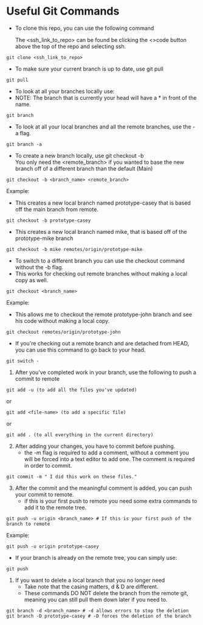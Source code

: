 # Useful Git Commands

- To clone this repo, you can use the following command

  The <ssh_link_to_repo> can be found be clicking the <>code button above the top of the repo and selecting ssh.

```
git clone <ssh_link_to_repo>
```

- To make sure your current branch is up to date, use git pull

```
git pull
```

- To look at all your branches locally use:
- NOTE: The branch that is currently your head will have a \* in front of the name.

```
git branch
```

- To look at all your local branches and all the remote branches, use the -a flag.

```
git branch -a
```

- To create a new branch locally, use git checkout -b  
  You only need the <remote_branch> if you wanted to base the new branch off of a different branch than the default (Main)

```
git checkout -b <branch_name> <remote_branch>
```

Example:

- This creates a new local branch named prototype-casey that is based off the main branch from remote.

```
git checkout -b prototype-casey
```

- This creates a new local branch named mike, that is based off of the prototype-mike branch

```
git checkout -b mike remotes/origin/prototype-mike
```

- To switch to a different branch you can use the checkout command without the -b flag.
- This works for checking out remote branches without making a local copy as well.

```
git checkout <branch_name>
```

Example:

- This allows me to checkout the remote prototype-john branch and see his code without making a local copy.

```
git checkout remotes/origin/prototype-john
```

- If you're checking out a remote branch and are detached from HEAD, you can use this command to go back to your head.

```
git switch -
```

1. After you've completed work in your branch, use the following to push a commit to remote

```
git add -u (to add all the files you've updated)
```

or

```
git add <file-name> (to add a specific file)
```

or

```
git add . (to all everything in the current directory)
```

2. After adding your changes, you have to commit before pushing.
   - the -m flag is required to add a comment, without a comment you will be forced into a text editor to add one. The comment is required in order to commit.

```
git commit -m " I did this work on these files."
```

3. After the commit and the meaningful comment is added, you can push your commit to remote.
   - if this is your first push to remote you need some extra commands to add it to the remote tree.

```
git push -u origin <branch_name> # If this is your first push of the branch to remote
```

Example:

```
git push -u origin prototype-casey
```

- If your branch is already on the remote tree, you can simply use:

```
git push
```

1. If you want to delete a local branch that you no longer need
   - Take note that the casing matters, d & D are different.
   - These commands DO NOT delete the branch from the remote git, meaning you can still pull them down later if you need to.

```
git branch -d <branch_name> # -d allows errors to stop the deletion
git branch -D prototype-casey # -D forces the deletion of the branch
```
